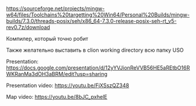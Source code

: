 https://sourceforge.net/projects/mingw-w64/files/Toolchains%20targetting%20Win64/Personal%20Builds/mingw-builds/7.3.0/threads-posix/seh/x86_64-7.3.0-release-posix-seh-rt_v5-rev0.7z/download

Компилер, который точно робит

Также желательно выставить в clion working directory всю папку USO



Presentation:
https://docs.google.com/presentation/d/12yYVJionReVVB56HE5aREtbO16RWKRanMa3dOH3aBRM/edit?usp=sharing

Presentation video:
https://youtu.be/FjXSszQZ348

Map video:
https://youtu.be/8bJC_pxhelE
